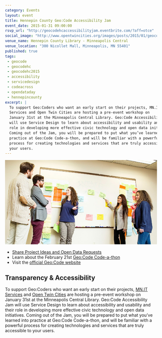 ```yaml
---
category: Events
layout: event
title: Hennepin County Geo:Code Accessibility Jam 
event_date: 2015-01-31 09:00:00
rsvp_url: "http://geocodehcaccessibilityjam.eventbrite.com/?aff=otce"
social_image: "http://www.opentwincities.org/images/posts/2015/01/geocode_designing.jpg"
venue_name: Hennepin County Library - Minneapolis Central 
venue_location: "300 Nicollet Mall, Minneapolis, MN 55401"
published: true 
tags:
 - geocode
 - geocodehc
 - geocodehc2015
 - accessibility
 - servicedesign
 - codeacross
 - opendataday
 - hennepincounty
excerpt: |
  To support Geo:Coders who want an early start on their projects, MN.IT 
  Services and Open Twin Cities are hosting a pre-event workshop on 
  January 31st at the Minneapolis Central Library. Geo:Code Accessibility Jam 
  will use Service Design to learn about accessibility and usability and their
  role in developing more effective civic technology and open data initiatives.
  Coming out of the Jam, you will be prepared to put what you’ve learned into
  practice at Geo:Code Code-a-thon, and will be familiar with a powerful 
  process for creating technologies and services that are truly accessible to 
  your users.
---
```


![Geo:Code Design](/images/posts/2015/01/geocode_designing_598px.jpg)

- [Share Project Ideas and Open Data Requests](http://geocodehc.ideascale.com/)
- Learn about the February 21st [Geo:Code Code-a-thon](/events/2015/01/16/geocode-codeathon/)
- Visit the [official Geo:Code website](http://www.hennepin.us/geocode)

## Transparency & Accessibility

To support Geo:Coders who want an early start on their projects, 
[MN.IT Services](http://mn.gov/mnit/) and [Open Twin Cities](/) are hosting a 
pre-event workshop on January 31st at the Minneapolis Central Library. 
Geo:Code Accessibility Jam will use Service Design to learn about accessibility
and usability and their role in developing more effective civic technology and 
open data initiatives. Coming out of the Jam, you will be prepared to put what 
you’ve learned into practice at Geo:Code Code-a-thon, and will be familiar with
a powerful process for creating technologies and services that are truly 
accessible to your users.
